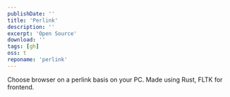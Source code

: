 ```yaml
---
publishDate: ''
title: 'Perlink'
description: ''
excerpt: 'Open Source'
download: ''
tags: [gh]
oss: t
reponame: 'perlink'
---
```


Choose browser on a perlink basis on your PC. Made using Rust, FLTK for frontend.